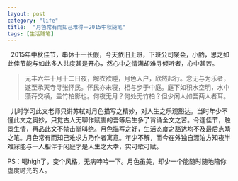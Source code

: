 ```yaml
---
layout: post
category: "life"
title:  "月色常有而知己难得－2015中秋随笔"
tags: [生活随笔]
---
```

&nbsp;&nbsp;2015年中秋佳节，串休十一长假，今天依旧上班，下班公司聚会，小酌，思之如此佳节能与如此多人共度甚是开心，然心中之情满却难寻倾听者，心中甚苦。  
<!-- more -->
> 元丰六年十月十二日夜，解衣欲睡，月色入户，欣然起行。念无与为乐者，遂至承天寺寻张怀民。怀民亦未寝，相与步于中庭。庭下如积水空明，水中藻荇交横，盖竹柏影也。何夜无月？何处无竹柏？但少闲人如吾两人者耳。

&nbsp;&nbsp;儿时学习此文老师只讲苏轼对月色描写之精妙，对人生之乐观豁达。当时年少不懂此文之奥妙，只觉古人无聊作赋害的吾等后生多了背诵全文之苦。今逢佳节，触景生情，再品此文不禁击掌叫绝。月色描写之好，生活态度之豁达均不及最后点睛之笔。月色常有而知己难求方乃作者寓意。年少不解，而今在外独自漂泊方知夜半难寐能与一人相伴于闲庭才是人生之大幸，实可歌可赋。

PS：喝high了，变个风格，无病呻吟一下。月色虽美，却少一个能随时随地陪你虚度时光的人。
